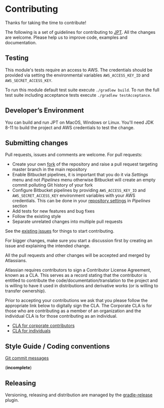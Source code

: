 # Contributing

Thanks for taking the time to contribute! 

The following is a set of guidelines for contributing to [JPT](README.md).
All the changes are welcome. Please help us to improve code, examples and documentation.

## Testing 

This module's tests require an access to AWS. 
The credentials should be provided via setting the environmental variables `AWS_ACCESS_KEY_ID` and `AWS_SECRET_ACCESS_KEY`.

To run this module default test suite execute `./gradlew build`. 
To run the full test suite including acceptance tests execute `./gradlew testAcceptance`.

## Developer’s Environment

You can build and run JPT on MacOS, Windows or Linux. You'll need JDK 8-11 to build the project and AWS credentials 
to test the change.

## Submitting changes
 
Pull requests, issues and comments are welcome. For pull requests:

  - Create your own [fork] of the repository and raise a pull request targeting master branch in the main repository
  - Enable Bitbucket pipelines, it is important that you do it via *Settings* menu and not *Pipelines* menu otherwise 
  Bitbucket will create an empty commit polluting Git history of your fork
  - Configure Bitbucket pipelines by providing `AWS_ACCESS_KEY_ID` and `AWS_SECRET_ACCESS_KEY` 
  environment variables with your AWS credentials. This can be done in your [repository settings] in *Pipelines* section
  - Add tests for new features and bug fixes
  - Follow the existing style
  - Separate unrelated changes into multiple pull requests
  
[fork]: https://confluence.atlassian.com/bitbucket/forking-a-repository-221449527.html
[repository settings]: https://confluence.atlassian.com/bitbucket/environment-variables-794502608.html
  
See the [existing issues](https://ecosystem.atlassian.net/projects/JPERF/issues/?filter=allissues) for things to start contributing.

For bigger changes, make sure you start a discussion first by creating
an issue and explaining the intended change.

All the pull requests and other changes will be accepted and merged by Atlassians.

Atlassian requires contributors to sign a Contributor License Agreement,
known as a CLA. This serves as a record stating that the contributor is
entitled to contribute the code/documentation/translation to the project
and is willing to have it used in distributions and derivative works
(or is willing to transfer ownership).

Prior to accepting your contributions we ask that you please follow the appropriate
link below to digitally sign the CLA. The Corporate CLA is for those who are
contributing as a member of an organization and the individual CLA is for
those contributing as an individual.

* [CLA for corporate contributors](https://opensource.atlassian.com/corporate)
* [CLA for individuals](https://opensource.atlassian.com/individual)

## Style Guide / Coding conventions

[Git commit messages](https://chris.beams.io/posts/git-commit/)

(**incomplete**)

## Releasing

Versioning, releasing and distribution are managed by the [gradle-release] plugin.

[gradle-release]: https://bitbucket.org/atlassian/gradle-release/src/release-0.4.1/README.md